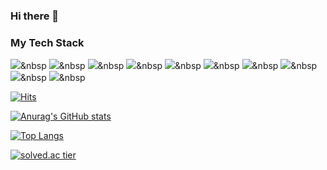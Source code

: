 ### Hi there 👋

### My Tech Stack
<img src="https://img.shields.io/badge/Java-007396?style=flat-square&logo=Java&logoColor=white"/></a>&nbsp 
<img src="https://img.shields.io/badge/Spring-6DB33F?style=flat-square&logo=Java&logoColor=white"/></a>&nbsp 
<img src="https://img.shields.io/badge/Swagger-85EA2D?style=flat-square&logo=Java&logoColor=white"/></a>&nbsp 
<img src="https://img.shields.io/badge/Mysql-4479A1?style=flat-square&logo=Java&logoColor=white"/></a>&nbsp 
<img src="https://img.shields.io/badge/AWS-232F3E?style=flat-square&logo=Java&logoColor=white"/></a>&nbsp 
<img src="https://img.shields.io/badge/Docker-2496ED?style=flat-square&logo=Java&logoColor=white"/></a>&nbsp 
<img src="https://img.shields.io/badge/Jenkins-D24939?style=flat-square&logo=Java&logoColor=white"/></a>&nbsp 
<img src="https://img.shields.io/badge/JavaScript-F7DF1E?style=flat-square&logo=Java&logoColor=white"/></a>&nbsp 
<img src="https://img.shields.io/badge/Vue.js-4FC08D?style=flat-square&logo=Java&logoColor=white"/></a>&nbsp 
<img src="https://img.shields.io/badge/React-61DAFB?style=flat-square&logo=Java&logoColor=white"/></a>&nbsp 
  

[![Hits](https://hits.seeyoufarm.com/api/count/incr/badge.svg?url=https%3A%2F%2Fgithub.com%2Fyujeong0&count_bg=%2336DFC0&title_bg=%23555555&icon=&icon_color=%23E7E7E7&title=hits&edge_flat=false)](https://hits.seeyoufarm.com)

[![Anurag's GitHub stats](https://github-readme-stats.vercel.app/api?username=yujeong0&theme=radical)](https://github.com/anuraghazra/github-readme-stats)

[![Top Langs](https://github-readme-stats.vercel.app/api/top-langs/?username=yujeong0&layout=compact)](https://github.com/anuraghazra/github-readme-stats)

[![solved.ac tier](http://mazassumnida.wtf/api/generate_badge?boj=dbwjd1120)](https://solved.ac/dbwjd1120)

<!--
**yujeong0/yujeong0** is a ✨ _special_ ✨ repository because its `README.md` (this file) appears on your GitHub profile.

Here are some ideas to get you started:

- 🔭 I’m currently working on ...
- 🌱 I’m currently learning ...
- 👯 I’m looking to collaborate on ...
- 🤔 I’m looking for help with ...
- 💬 Ask me about ...
- 📫 How to reach me: ...
- 😄 Pronouns: ...
- ⚡ Fun fact: ...
-->
